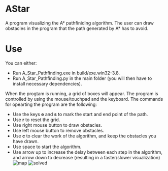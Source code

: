 # AStar
A program visualizing the A* pathfiniding algorithm. 
The user can draw obstacles in the program that the path generated by A* has to avoid.

# Use
You can either:
* Run A_Star_Pathfinding.exe in build/exe.win32-3.8.
* Run A_Star_Pathfinding.py in the main folder (you will then have to install necessary  dependencies).

When the progtam is running, a grid of boxes will appear. The program is controlled by using the mouse/touchpad and the keyboard. The commands for opearting the program are the following:

* Use the keys **e** and **s** to mark the start and end point of the path.
* Use **r** to reset the grid.
* Use right mouse button to draw obstacles.
* Use left mouse button to remove obstacles.
* Use **c** to clear the work of the algorithm, and keep the obstacles you have drawn.
* Use space to start the algorithm.
* Use arrow up to increase the delay between each step in the algorithm, and arrow down to decrease (resulting in a faster/slower visualization)
![map](https://github.com/Martin-Ansteensen/AStar/assets/50178947/4ab0c134-d82d-47ec-8547-48941611c653)
![solved](https://github.com/Martin-Ansteensen/AStar/assets/50178947/90fcdde9-8222-45ba-89d1-eaa8c44dcb60)
